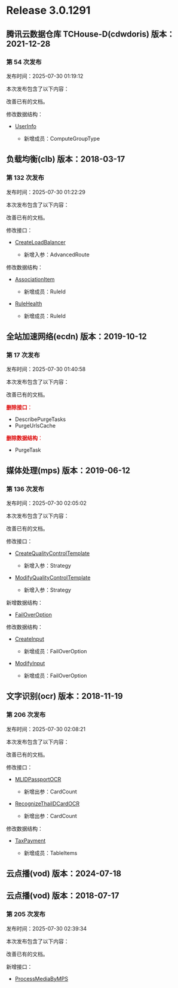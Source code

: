 # Release 3.0.1291

## 腾讯云数据仓库 TCHouse-D(cdwdoris) 版本：2021-12-28

### 第 54 次发布

发布时间：2025-07-30 01:19:12

本次发布包含了以下内容：

改善已有的文档。

修改数据结构：

* [UserInfo](https://cloud.tencent.com/document/api/1387/102385#UserInfo)

	* 新增成员：ComputeGroupType




## 负载均衡(clb) 版本：2018-03-17

### 第 132 次发布

发布时间：2025-07-30 01:22:29

本次发布包含了以下内容：

改善已有的文档。

修改接口：

* [CreateLoadBalancer](https://cloud.tencent.com/document/api/214/30692)

	* 新增入参：AdvancedRoute


修改数据结构：

* [AssociationItem](https://cloud.tencent.com/document/api/214/30694#AssociationItem)

	* 新增成员：RuleId

* [RuleHealth](https://cloud.tencent.com/document/api/214/30694#RuleHealth)

	* 新增成员：RuleId




## 全站加速网络(ecdn) 版本：2019-10-12

### 第 17 次发布

发布时间：2025-07-30 01:40:58

本次发布包含了以下内容：

改善已有的文档。

<font color="#dd0000">**删除接口**：</font>

* DescribePurgeTasks
* PurgeUrlsCache

<font color="#dd0000">**删除数据结构**：</font>

* PurgeTask



## 媒体处理(mps) 版本：2019-06-12

### 第 136 次发布

发布时间：2025-07-30 02:05:02

本次发布包含了以下内容：

改善已有的文档。

修改接口：

* [CreateQualityControlTemplate](https://cloud.tencent.com/document/api/862/108314)

	* 新增入参：Strategy

* [ModifyQualityControlTemplate](https://cloud.tencent.com/document/api/862/108311)

	* 新增入参：Strategy


新增数据结构：

* [FailOverOption](https://cloud.tencent.com/document/api/862/37615#FailOverOption)

修改数据结构：

* [CreateInput](https://cloud.tencent.com/document/api/862/37615#CreateInput)

	* 新增成员：FailOverOption

* [ModifyInput](https://cloud.tencent.com/document/api/862/37615#ModifyInput)

	* 新增成员：FailOverOption




## 文字识别(ocr) 版本：2018-11-19

### 第 206 次发布

发布时间：2025-07-30 02:08:21

本次发布包含了以下内容：

改善已有的文档。

修改接口：

* [MLIDPassportOCR](https://cloud.tencent.com/document/api/866/37657)

	* 新增出参：CardCount

* [RecognizeThaiIDCardOCR](https://cloud.tencent.com/document/api/866/48475)

	* 新增出参：CardCount


修改数据结构：

* [TaxPayment](https://cloud.tencent.com/document/api/866/33527#TaxPayment)

	* 新增成员：TableItems




## 云点播(vod) 版本：2024-07-18



## 云点播(vod) 版本：2018-07-17

### 第 205 次发布

发布时间：2025-07-30 02:39:34

本次发布包含了以下内容：

改善已有的文档。

新增接口：

* [ProcessMediaByMPS](https://cloud.tencent.com/document/api/266/121993)



